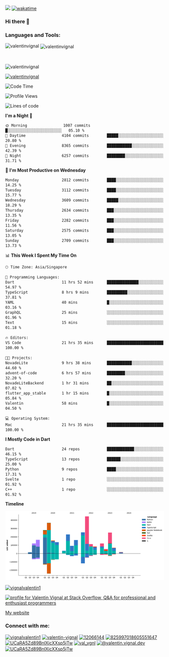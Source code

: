 
![](https://komarev.com/ghpvc/?username=valentinvignal&label=Profile%20views&color=0e75b6&style=flat)
[![wakatime](https://wakatime.com/badge/user/a700230c-ba51-4378-8fbc-fbcb542401ed.svg)](https://wakatime.com/@a700230c-ba51-4378-8fbc-fbcb542401ed)

### Hi there 👋

<h3 align="left">Languages and Tools:</h3>


<p><img align="left" src="https://github-readme-stats.vercel.app/api?username=ValentinVignal&count_private=true&show_icons=true&theme=dark" alt="valentinvignal" /></p>

<p>&nbsp;<img align="center" src="https://github-readme-stats.vercel.app/api/top-langs/?username=ValentinVignal&hide=jupyter%20notebook&layout=compact&theme=dark" alt="valentinvignal" /></p>

<br/>

<p><img align="center" src="https://github-readme-streak-stats.herokuapp.com/?user=valentinvignal&theme=dark" alt="valentinvignal" /></p>


<p align="left"> <a href="https://github.com/ryo-ma/github-profile-trophy"><img src="https://github-profile-trophy.vercel.app/?username=valentinvignal&theme=darkhub" alt="valentinvignal" /></a> </p>

<!--START_SECTION:waka-->
![Code Time](http://img.shields.io/badge/Code%20Time-2%2C344%20hrs%2027%20mins-blue)

![Profile Views](http://img.shields.io/badge/Profile%20Views-0-blue)

![Lines of code](https://img.shields.io/badge/From%20Hello%20World%20I%27ve%20Written-3.1%20million%20lines%20of%20code-blue)

**I'm a Night 🦉** 

```text
🌞 Morning                1007 commits        █░░░░░░░░░░░░░░░░░░░░░░░░   05.10 % 
🌆 Daytime                4104 commits        █████░░░░░░░░░░░░░░░░░░░░   20.80 % 
🌃 Evening                8365 commits        ███████████░░░░░░░░░░░░░░   42.39 % 
🌙 Night                  6257 commits        ████████░░░░░░░░░░░░░░░░░   31.71 % 
```
📅 **I'm Most Productive on Wednesday** 

```text
Monday                   2812 commits        ████░░░░░░░░░░░░░░░░░░░░░   14.25 % 
Tuesday                  3112 commits        ████░░░░░░░░░░░░░░░░░░░░░   15.77 % 
Wednesday                3609 commits        █████░░░░░░░░░░░░░░░░░░░░   18.29 % 
Thursday                 2634 commits        ███░░░░░░░░░░░░░░░░░░░░░░   13.35 % 
Friday                   2282 commits        ███░░░░░░░░░░░░░░░░░░░░░░   11.56 % 
Saturday                 2575 commits        ███░░░░░░░░░░░░░░░░░░░░░░   13.05 % 
Sunday                   2709 commits        ███░░░░░░░░░░░░░░░░░░░░░░   13.73 % 
```


📊 **This Week I Spent My Time On** 

```text
🕑︎ Time Zone: Asia/Singapore

💬 Programming Languages: 
Dart                     11 hrs 52 mins      ██████████████░░░░░░░░░░░   54.97 % 
TypeScript               8 hrs 9 mins        █████████░░░░░░░░░░░░░░░░   37.81 % 
YAML                     40 mins             █░░░░░░░░░░░░░░░░░░░░░░░░   03.16 % 
GraphQL                  25 mins             ░░░░░░░░░░░░░░░░░░░░░░░░░   01.96 % 
Text                     15 mins             ░░░░░░░░░░░░░░░░░░░░░░░░░   01.18 % 

🔥 Editors: 
VS Code                  21 hrs 35 mins      █████████████████████████   100.00 % 

🐱‍💻 Projects: 
NovadeLite               9 hrs 38 mins       ███████████░░░░░░░░░░░░░░   44.60 % 
advent-of-code           6 hrs 57 mins       ████████░░░░░░░░░░░░░░░░░   32.20 % 
NovadeLiteBackend        1 hr 31 mins        ██░░░░░░░░░░░░░░░░░░░░░░░   07.02 % 
flutter_app_stable       1 hr 15 mins        █░░░░░░░░░░░░░░░░░░░░░░░░   05.84 % 
Valentin                 58 mins             █░░░░░░░░░░░░░░░░░░░░░░░░   04.50 % 

💻 Operating System: 
Mac                      21 hrs 35 mins      █████████████████████████   100.00 % 
```

**I Mostly Code in Dart** 

```text
Dart                     24 repos            ████████████░░░░░░░░░░░░░   46.15 % 
TypeScript               13 repos            ██████░░░░░░░░░░░░░░░░░░░   25.00 % 
Python                   9 repos             ████░░░░░░░░░░░░░░░░░░░░░   17.31 % 
Svelte                   1 repo              ░░░░░░░░░░░░░░░░░░░░░░░░░   01.92 % 
C++                      1 repo              ░░░░░░░░░░░░░░░░░░░░░░░░░   01.92 % 
```



**Timeline**

![Lines of Code chart](https://raw.githubusercontent.com/ValentinVignal/ValentinVignal/main/assets/bar_graph.png)


<!--END_SECTION:waka-->

<p align="left"> <a href="https://twitter.com/vignalvalentin1" target="blank"><img src="https://img.shields.io/twitter/follow/vignalvalentin1?logo=twitter" alt="vignalvalentin1" /></a> </p>

<a href="https://stackoverflow.com/users/12066144/valentin-vignal"><img src="https://stackexchange.com/users/flair/16694563.png?theme=dark" width="208" height="58" alt="profile for Valentin Vignal at Stack Overflow, Q&amp;A for professional and enthusiast programmers" title="profile for Valentin Vignal at Stack Overflow, Q&amp;A for professional and enthusiast programmers"></a>

[My website](https://valentinvignal.github.io/portfolio/)

<h3 align="left">Connect with me:</h3>
<p align="left">
<a href="https://twitter.com/vignalvalentin1" target="blank"><img align="center" src="https://raw.githubusercontent.com/rahuldkjain/github-profile-readme-generator/master/src/images/icons/Social/twitter.svg" alt="vignalvalentin1" height="30" width="40" /></a>
<a href="https://linkedin.com/in/valentin-vignal" target="blank"><img align="center" src="https://raw.githubusercontent.com/rahuldkjain/github-profile-readme-generator/master/src/images/icons/Social/linked-in-alt.svg" alt="valentin-vignal" height="30" width="40" /></a>
<a href="https://stackoverflow.com/users/12066144" target="blank"><img align="center" src="https://raw.githubusercontent.com/rahuldkjain/github-profile-readme-generator/master/src/images/icons/Social/stack-overflow.svg" alt="12066144" height="30" width="40" /></a>
<a href="https://discordapp.com/users/825997018605551647" target="blank"><img align="center" src="https://raw.githubusercontent.com/rahuldkjain/github-profile-readme-generator/master/src/images/icons/Social/discord.svg" alt="825997018605551647" height="30" width="40" /></a>
<a href="https://www.reddit.com/user/ValentinVignal" target="blank"><img align="center" src="https://raw.githubusercontent.com/rahuldkjain/github-profile-readme-generator/master/src/images/icons/Social/reddit.svg" alt="UCaRA5Zd89BnlXicXXsp5jTw" height="30" width="40" /></a>
<a href="https://instagram.com/valentin_vignal" target="blank"><img align="center" src="https://raw.githubusercontent.com/rahuldkjain/github-profile-readme-generator/master/src/images/icons/Social/instagram.svg" alt="val_vgnl" height="30" width="40" /></a>
<a href="https://medium.com/@valentin.vignal.dev" target="blank"><img align="center" src="https://raw.githubusercontent.com/rahuldkjain/github-profile-readme-generator/master/src/images/icons/Social/medium.svg" alt="@valentin.vignal.dev" height="30" width="40" /></a>
<a href="https://www.youtube.com/channel/UCaRA5Zd89BnlXicXXsp5jTw" target="blank"><img align="center" src="https://raw.githubusercontent.com/rahuldkjain/github-profile-readme-generator/master/src/images/icons/Social/youtube.svg" alt="UCaRA5Zd89BnlXicXXsp5jTw" height="30" width="40" /></a>
</p>


